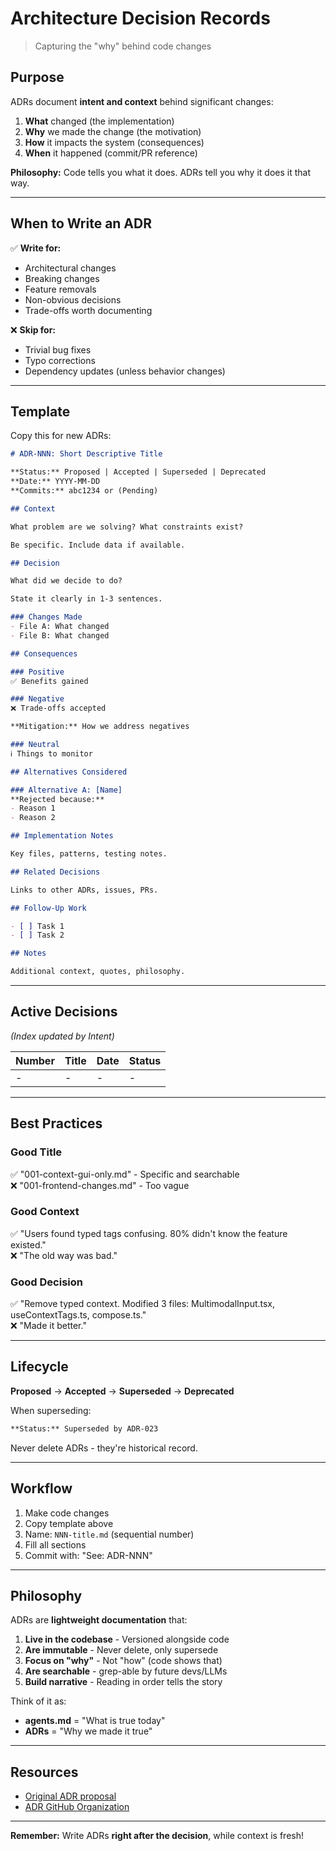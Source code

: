 # Architecture Decision Records

> Capturing the "why" behind code changes

## Purpose

ADRs document **intent and context** behind significant changes:

1. **What** changed (the implementation)
2. **Why** we made the change (the motivation)
3. **How** it impacts the system (consequences)
4. **When** it happened (commit/PR reference)

**Philosophy:** Code tells you what it does. ADRs tell you why it does it that way.

---

## When to Write an ADR

✅ **Write for:**
- Architectural changes
- Breaking changes
- Feature removals
- Non-obvious decisions
- Trade-offs worth documenting

❌ **Skip for:**
- Trivial bug fixes
- Typo corrections
- Dependency updates (unless behavior changes)

---

## Template

Copy this for new ADRs:

```markdown
# ADR-NNN: Short Descriptive Title

**Status:** Proposed | Accepted | Superseded | Deprecated  
**Date:** YYYY-MM-DD  
**Commits:** abc1234 or (Pending)

## Context

What problem are we solving? What constraints exist?

Be specific. Include data if available.

## Decision

What did we decide to do?

State it clearly in 1-3 sentences.

### Changes Made
- File A: What changed
- File B: What changed

## Consequences

### Positive
✅ Benefits gained

### Negative
❌ Trade-offs accepted

**Mitigation:** How we address negatives

### Neutral
ℹ️ Things to monitor

## Alternatives Considered

### Alternative A: [Name]
**Rejected because:**
- Reason 1
- Reason 2

## Implementation Notes

Key files, patterns, testing notes.

## Related Decisions

Links to other ADRs, issues, PRs.

## Follow-Up Work

- [ ] Task 1
- [ ] Task 2

## Notes

Additional context, quotes, philosophy.
```

---

## Active Decisions

*(Index updated by Intent)*

| Number | Title | Date | Status |
|--------|-------|------|--------|
| - | - | - | - |

---

## Best Practices

### Good Title
✅ "001-context-gui-only.md" - Specific and searchable  
❌ "001-frontend-changes.md" - Too vague

### Good Context
✅ "Users found typed tags confusing. 80% didn't know the feature existed."  
❌ "The old way was bad."

### Good Decision
✅ "Remove typed context. Modified 3 files: MultimodalInput.tsx, useContextTags.ts, compose.ts."  
❌ "Made it better."

---

## Lifecycle

**Proposed** → **Accepted** → **Superseded** → **Deprecated**

When superseding:
```markdown
**Status:** Superseded by ADR-023
```

Never delete ADRs - they're historical record.

---

## Workflow

1. Make code changes
2. Copy template above
3. Name: `NNN-title.md` (sequential number)
4. Fill all sections
5. Commit with: "See: ADR-NNN"

---

## Philosophy

ADRs are **lightweight documentation** that:

1. **Live in the codebase** - Versioned alongside code
2. **Are immutable** - Never delete, only supersede
3. **Focus on "why"** - Not "how" (code shows that)
4. **Are searchable** - grep-able by future devs/LLMs
5. **Build narrative** - Reading in order tells the story

Think of it as:
- **agents.md** = "What is true today"
- **ADRs** = "Why we made it true"

---

## Resources

- [Original ADR proposal](https://cognitect.com/blog/2011/11/15/documenting-architecture-decisions)
- [ADR GitHub Organization](https://adr.github.io/)

---

**Remember:** Write ADRs **right after the decision**, while context is fresh!

